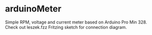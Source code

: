 # arduinoMeter
Simple RPM, voltage and current meter based on Arduino Pro Min 328.
Check out leszek.fzz Fritzing sketch for connection diagram.
